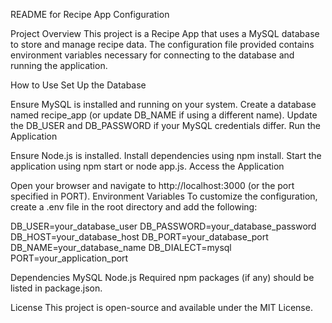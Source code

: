 README for Recipe App Configuration

Project Overview
This project is a Recipe App that uses a MySQL database to store and manage recipe data. The configuration file provided contains environment variables necessary for connecting to the database and running the application.

How to Use
Set Up the Database

Ensure MySQL is installed and running on your system.
Create a database named recipe_app (or update DB_NAME if using a different name).
Update the DB_USER and DB_PASSWORD if your MySQL credentials differ.
Run the Application

Ensure Node.js is installed.
Install dependencies using npm install.
Start the application using npm start or node app.js.
Access the Application

Open your browser and navigate to http://localhost:3000 (or the port specified in PORT).
Environment Variables
To customize the configuration, create a .env file in the root directory and add the following:

DB_USER=your_database_user
DB_PASSWORD=your_database_password
DB_HOST=your_database_host
DB_PORT=your_database_port
DB_NAME=your_database_name
DB_DIALECT=mysql
PORT=your_application_port

Dependencies
MySQL
Node.js
Required npm packages (if any) should be listed in package.json.

License
This project is open-source and available under the MIT License.